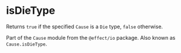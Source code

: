# isDieType

Returns `true` if the specified `Cause` is a `Die` type, `false`
otherwise.

Part of the `Cause` module from the `@effect/io` package. Also known as `Cause.isDieType`.
